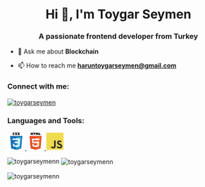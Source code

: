 <h1 align="center">Hi 👋, I'm Toygar Seymen</h1>
<h3 align="center">A passionate frontend developer from Turkey</h3>

- 💬 Ask me about **Blockchain**

- 📫 How to reach me **haruntoygarseymen@gmail.com**

<h3 align="left">Connect with me:</h3>
<p align="left">
<a href="[[https://linkedin.com/in/haruntoygarseymen](https://www.linkedin.com/in/harun-toygar-seymen-980b45295/)](https://www.linkedin.com/in/harun-toygar-seymen-980b45295/)" target="blank"><img align="center" src="https://raw.githubusercontent.com/rahuldkjain/github-profile-readme-generator/master/src/images/icons/Social/linked-in-alt.svg" alt="toygarseymen" height="30" width="40" /></a>
</p>

<h3 align="left">Languages and Tools:</h3>
<p align="left"> <a href="https://www.w3schools.com/css/" target="_blank" rel="noreferrer"> <img src="https://raw.githubusercontent.com/devicons/devicon/master/icons/css3/css3-original-wordmark.svg" alt="css3" width="40" height="40"/> </a> <a href="https://www.w3.org/html/" target="_blank" rel="noreferrer"> <img src="https://raw.githubusercontent.com/devicons/devicon/master/icons/html5/html5-original-wordmark.svg" alt="html5" width="40" height="40"/> </a> <a href="https://developer.mozilla.org/en-US/docs/Web/JavaScript" target="_blank" rel="noreferrer"> <img src="https://raw.githubusercontent.com/devicons/devicon/master/icons/javascript/javascript-original.svg" alt="javascript" width="40" height="40"/> </a> </p>

<p><img align="left" src="https://github-readme-stats.vercel.app/api/top-langs?username=toygarseymenn&show_icons=true&locale=en&layout=compact" alt="toygarseymenn" /></p>

<p>&nbsp;<img align="center" src="https://github-readme-stats.vercel.app/api?username=toygarseymenn&show_icons=true&locale=en" alt="toygarseymenn" /></p>

<p><img align="center" src="https://github-readme-streak-stats.herokuapp.com/?user=toygarseymenn&" alt="toygarseymenn" /></p>
